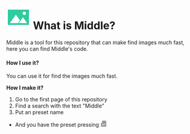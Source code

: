 # <img src="./middle_logo.svg" width="64" height="64"> What is Middle?

Middle is a tool for this repository that can make find images much fast, here you can find Middle's code.

#### How I use it?

You can use it for find the images much fast.

**How I make it?**

1. Go to the first page of this repository
2. Find a search with the text "Middle"
3. Put an preset name
- And you have the preset pressing <img src="../presets/enter.svg" width="16px" height="16px" alt="Enter">